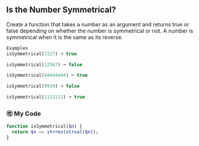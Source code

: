 ## Is the Number Symmetrical?

Create a function that takes a number as an argument and returns true or false depending on whether the number is symmetrical or not. A number is symmetrical when it is the same as its reverse.
```php
Examples
isSymmetrical(7227) ➞ true

isSymmetrical(12567) ➞ false

isSymmetrical(44444444) ➞ true

isSymmetrical(9939) ➞ false

isSymmetrical(1112111) ➞ true
```
### 🉑 My Code
```php
function isSymmetrical($n) {
  return $n == strrev(strval($n));
}
```
